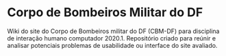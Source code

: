# Corpo de Bombeiros Militar do DF

Wiki do site do Corpo de Bombeiros militar do DF (CBM-DF) para disciplina de interação humano computador 2020.1. Repositório criado para reúnir e analisar potenciais problemas de usabilidade ou interface do site avaliado.
